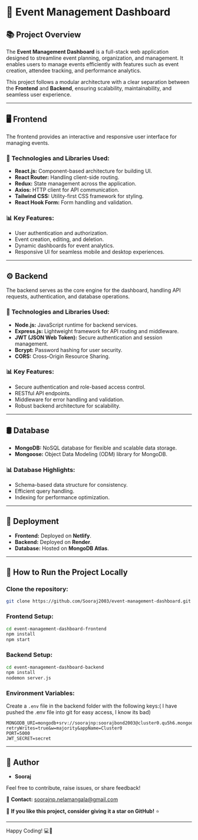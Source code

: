 # 📅 Event Management Dashboard

## 📚 **Project Overview**
The **Event Management Dashboard** is a full-stack web application designed to streamline event planning, organization, and management. It enables users to manage events efficiently with features such as event creation, attendee tracking, and performance analytics.

This project follows a modular architecture with a clear separation between the **Frontend** and **Backend**, ensuring scalability, maintainability, and seamless user experience.

---

## 🖥️ **Frontend**
The frontend provides an interactive and responsive user interface for managing events.

### 🚀 **Technologies and Libraries Used:**
- **React.js:** Component-based architecture for building UI.
- **React Router:** Handling client-side routing.
- **Redux:** State management across the application.
- **Axios:** HTTP client for API communication.
- **Tailwind CSS:** Utility-first CSS framework for styling.
- **React Hook Form:** Form handling and validation.

### 📊 **Key Features:**
- User authentication and authorization.
- Event creation, editing, and deletion.
- Dynamic dashboards for event analytics.
- Responsive UI for seamless mobile and desktop experiences.

---

## ⚙️ **Backend**
The backend serves as the core engine for the dashboard, handling API requests, authentication, and database operations.

### 🚀 **Technologies and Libraries Used:**
- **Node.js:** JavaScript runtime for backend services.
- **Express.js:** Lightweight framework for API routing and middleware.
- **JWT (JSON Web Token):** Secure authentication and session management.
- **Bcrypt:** Password hashing for user security.
- **CORS:** Cross-Origin Resource Sharing.

### 📊 **Key Features:**
- Secure authentication and role-based access control.
- RESTful API endpoints.
- Middleware for error handling and validation.
- Robust backend architecture for scalability.

---

## 🛢️ **Database**
- **MongoDB:** NoSQL database for flexible and scalable data storage.
- **Mongoose:** Object Data Modeling (ODM) library for MongoDB.

### 📊 **Database Highlights:**
- Schema-based data structure for consistency.
- Efficient query handling.
- Indexing for performance optimization.

---

## 🚀 **Deployment**
- **Frontend:** Deployed on **Netlify**.
- **Backend:** Deployed on **Render**.
- **Database:** Hosted on **MongoDB Atlas**.

---

## 📄 **How to Run the Project Locally**

### Clone the repository:
```bash
git clone https://github.com/Sooraj2003/event-management-dashboard.git
```

### Frontend Setup:
```bash
cd event-management-dashboard-frontend
npm install
npm start
```

### Backend Setup:
```bash
cd event-management-dashboard-backend
npm install
nodemon server.js
```

### Environment Variables:
Create a `.env` file in the backend folder with the following keys:( I have pushed the .env file into git for easy access, I know its bad)
```
MONGODB_URI=mongodb+srv://soorajnp:soorajbond2003@cluster0.qu5h6.mongodb.net/eventManagementDb?retryWrites=true&w=majority&appName=Cluster0
PORT=5000
JWT_SECRET=secret
```

---

## 👤 **Author**
- **Sooraj**

Feel free to contribute, raise issues, or share feedback!

📧 **Contact:** [soorajnp.nelamangala@gmail.com](mailto:soorajnp.nelamangala@gmail.com)

🌟 **If you like this project, consider giving it a star on GitHub!** ⭐️

---

Happy Coding! 💻🎉
